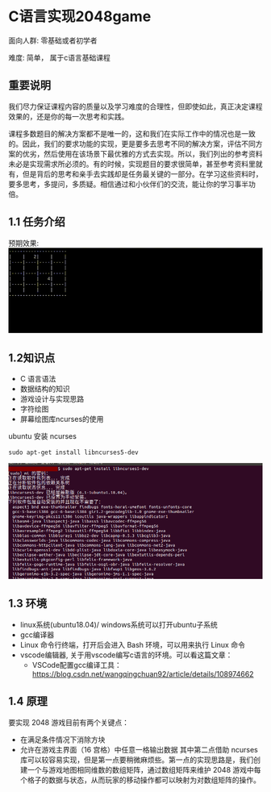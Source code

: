 <!--
 * @Author: your name
 * @Date: 2020-12-03 22:22:14
 * @LastEditTime: 2020-12-03 22:44:28
 * @LastEditors: Please set LastEditors
 * @Description: In User Settings Edit
 * @FilePath: /C/game/2048/2048game.md
-->
# C语言实现2048game

面向人群: 零基础或者初学者

难度: 简单， 属于c语言基础课程

## 重要说明
我们尽力保证课程内容的质量以及学习难度的合理性，但即使如此，真正决定课程效果的，还是你的每一次思考和实践。

课程多数题目的解决方案都不是唯一的，这和我们在实际工作中的情况也是一致的。因此，我们的要求功能的实现，更是要多去思考不同的解决方案，评估不同方案的优劣，然后使用在该场景下最优雅的方式去实现。所以，我们列出的参考资料未必是实现需求所必须的。有的时候，实现题目的要求很简单，甚至参考资料里就有，但是背后的思考和亲手去实践却是任务最关键的一部分。在学习这些资料时，要多思考，多提问，多质疑。相信通过和小伙伴们的交流，能让你的学习事半功倍。

## 1.1 任务介绍

预期效果:
![](./img/2048.png)

## 1.2知识点
- C 语言语法
- 数据结构的知识
- 游戏设计与实现思路
- 字符绘图
- 屏幕绘图库ncurses的使用

ubuntu 安装 ncurses
```
sudo apt-get install libncurses5-dev
```
![](./img/install_ncurses.png)

## 1.3 环境

- linux系统(ubuntu18.04)/ windows系统可以打开ubuntu子系统
- gcc编译器
- Linux 命令行终端，打开后会进入 Bash 环境，可以用来执行 Linux 命令
- vscode编辑器, 关于用vscode编写c语言的环境。可以看这篇文章：　
  - VSCode配置gcc编译工具：　https://blog.csdn.net/wangqingchuan92/article/details/108974662

## 1.4 原理

要实现 2048 游戏目前有两个关键点：

- 在满足条件情况下消除方块
- 允许在游戏主界面（16 宫格）中任意一格输出数据
其中第二点借助 ncurses 库可以较容易实现，但是第一点要稍微麻烦些。第一点的实现思路是，我们创建一个与游戏地图相同维数的数组矩阵，通过数组矩阵来维护 2048 游戏中每个格子的数据与状态，从而玩家的移动操作都可以映射为对数组矩阵的操作。




